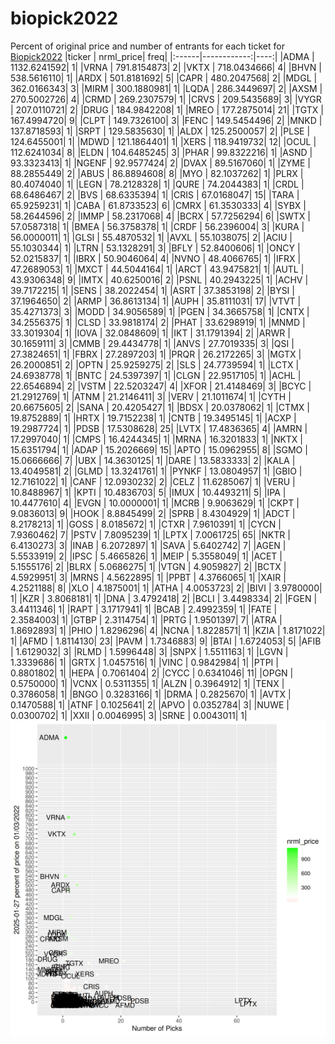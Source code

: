 # biopick2022
Percent of original price and number of entrants for each ticket for [Biopick2022](https://twitter.com/hashtag/Biopick2022)
|ticker |   nrml_price| freq|
|:------|------------:|----:|
|ADMA   | 1132.6241592|    1|
|VRNA   |  791.8154873|    2|
|VKTX   |  718.0434666|    4|
|BHVN   |  538.5616110|    1|
|ARDX   |  501.8181692|    5|
|CAPR   |  480.2047568|    2|
|MDGL   |  362.0166343|    3|
|MIRM   |  300.1880981|    1|
|LQDA   |  286.3449697|    2|
|AXSM   |  270.5002726|    4|
|CRMD   |  269.2307579|    1|
|CRVS   |  209.5435689|    3|
|VYGR   |  207.0110721|    2|
|DRUG   |  184.9842208|    1|
|MREO   |  177.2875014|   21|
|TGTX   |  167.4994720|    9|
|CLPT   |  149.7326100|    3|
|FENC   |  149.5454496|    2|
|MNKD   |  137.8718593|    1|
|SRPT   |  129.5835630|    1|
|ALDX   |  125.2500057|    2|
|PLSE   |  124.6455001|    1|
|MDWD   |  121.1864401|    1|
|XERS   |  118.9419732|   12|
|OCUL   |  112.6241034|    8|
|ELDN   |  104.6485245|    3|
|PHAR   |   99.8322216|    1|
|ASND   |   93.3323413|    1|
|NGENF  |   92.9577424|    2|
|DVAX   |   89.5167060|    1|
|ZYME   |   88.2855449|    2|
|ABUS   |   86.8894608|    8|
|MYO    |   82.1037262|    1|
|PLRX   |   80.4074040|    1|
|LEGN   |   78.2128328|    1|
|QURE   |   74.2044383|    1|
|CRDL   |   68.6486467|    2|
|BVS    |   68.6335394|    1|
|CRIS   |   67.0168047|   15|
|TARA   |   65.9259231|    1|
|CABA   |   61.8733523|    6|
|CMRX   |   61.3530333|    4|
|SYBX   |   58.2644596|    2|
|IMMP   |   58.2317068|    4|
|BCRX   |   57.7256294|    6|
|SWTX   |   57.0587318|    1|
|BMEA   |   56.3758378|    1|
|CRDF   |   56.2396004|    3|
|KURA   |   56.0000011|    1|
|GLSI   |   55.4870532|    1|
|AVXL   |   55.1038075|    2|
|ACIU   |   55.1030344|    1|
|LTRN   |   53.1328291|    3|
|BFLY   |   52.8400606|    1|
|ONCY   |   52.0215837|    1|
|IBRX   |   50.9046064|    4|
|NVNO   |   48.4066765|    1|
|IFRX   |   47.2689053|    1|
|MXCT   |   44.5044164|    1|
|ARCT   |   43.9475821|    1|
|AUTL   |   43.9306348|    9|
|IMTX   |   40.6250016|    2|
|PSNL   |   40.2943225|    1|
|ACHV   |   39.7172215|    1|
|SENS   |   38.2022454|    1|
|ASRT   |   37.3853198|    2|
|BYSI   |   37.1964650|    2|
|ARMP   |   36.8613134|    1|
|AUPH   |   35.8111031|   17|
|VTVT   |   35.4271373|    3|
|MODD   |   34.9056589|    1|
|PGEN   |   34.3665758|    1|
|CNTX   |   34.2556375|    1|
|CLSD   |   33.9818174|    2|
|PHAT   |   33.6298919|    1|
|MNMD   |   33.3019304|    1|
|IOVA   |   32.0848609|    1|
|IKT    |   31.1791394|    2|
|ARWR   |   30.1659111|    3|
|CMMB   |   29.4434778|    1|
|ANVS   |   27.7019335|    3|
|QSI    |   27.3824651|    1|
|FBRX   |   27.2897203|    1|
|PRQR   |   26.2172265|    3|
|MGTX   |   26.2000851|    2|
|OPTN   |   25.9259275|    2|
|SLS    |   24.7739594|    1|
|LCTX   |   24.6938778|    1|
|BNTC   |   24.5397397|    1|
|CLGN   |   22.9517105|    1|
|ACHL   |   22.6546894|    2|
|VSTM   |   22.5203247|    4|
|XFOR   |   21.4148469|    3|
|BCYC   |   21.2912769|    1|
|ATNM   |   21.2146411|    3|
|VERV   |   21.1011674|    1|
|CYTH   |   20.6675605|    2|
|SANA   |   20.4205427|    1|
|BDSX   |   20.0378062|    1|
|CTMX   |   19.8752889|    1|
|HRTX   |   19.7152238|    1|
|CNTB   |   19.3495145|    1|
|ACXP   |   19.2987724|    1|
|PDSB   |   17.5308628|   25|
|LVTX   |   17.4836365|    4|
|AMRN   |   17.2997040|    1|
|CMPS   |   16.4244345|    1|
|MRNA   |   16.3201833|    1|
|NKTX   |   15.6351794|    1|
|ADAP   |   15.2026669|   15|
|APTO   |   15.0962955|    8|
|SGMO   |   15.0666666|    7|
|UBX    |   14.3630125|    1|
|DARE   |   13.5833333|    2|
|KALA   |   13.4049581|    2|
|GLMD   |   13.3241761|    1|
|PYNKF  |   13.0804957|    1|
|GBIO   |   12.7161022|    1|
|CANF   |   12.0930232|    2|
|CELZ   |   11.6285067|    1|
|VERU   |   10.8488967|    1|
|KPTI   |   10.4836703|    5|
|IMUX   |   10.4493211|    5|
|IPA    |   10.4477610|    4|
|EVGN   |   10.0000001|    1|
|MCRB   |    9.9063629|    1|
|CKPT   |    9.0836013|    9|
|HOOK   |    8.8845499|    2|
|SPRB   |    8.4304929|    1|
|ADCT   |    8.2178213|    1|
|GOSS   |    8.0185672|    1|
|CTXR   |    7.9610391|    1|
|CYCN   |    7.9360462|    7|
|PSTV   |    7.8095239|    1|
|LPTX   |    7.0061725|   65|
|NKTR   |    6.4130273|    3|
|INAB   |    6.2072897|    1|
|SAVA   |    5.6402742|    7|
|AGEN   |    5.5533919|    2|
|IPSC   |    5.4665826|    1|
|MEIP   |    5.3558049|    1|
|ACET   |    5.1555176|    2|
|BLRX   |    5.0686275|    1|
|VTGN   |    4.9059827|    2|
|BCTX   |    4.5929951|    3|
|MRNS   |    4.5622895|    1|
|PPBT   |    4.3766065|    1|
|XAIR   |    4.2521188|    8|
|XLO    |    4.1875001|    1|
|ATHA   |    4.0053723|    2|
|BIVI   |    3.9780000|    1|
|KZR    |    3.8068181|    1|
|DNA    |    3.4792418|    2|
|BCLI   |    3.4498334|    2|
|FGEN   |    3.4411346|    1|
|RAPT   |    3.1717941|    1|
|BCAB   |    2.4992359|    1|
|FATE   |    2.3584003|    1|
|GTBP   |    2.3114754|    1|
|PRTG   |    1.9501397|    7|
|ATRA   |    1.8692893|    1|
|PHIO   |    1.8296296|    4|
|NCNA   |    1.8228571|    1|
|KZIA   |    1.8171022|    1|
|AFMD   |    1.8114130|   23|
|PAVM   |    1.7346883|    9|
|BTAI   |    1.6724053|    5|
|AFIB   |    1.6129032|    3|
|RLMD   |    1.5996448|    3|
|SNPX   |    1.5511163|    1|
|LGVN   |    1.3339686|    1|
|GRTX   |    1.0457516|    1|
|VINC   |    0.9842984|    1|
|PTPI   |    0.8801802|    1|
|HEPA   |    0.7061404|    2|
|CYCC   |    0.6341046|   11|
|OPGN   |    0.5750000|    1|
|VCNX   |    0.5311355|    1|
|ALZN   |    0.3964912|    1|
|TENX   |    0.3786058|    1|
|BNGO   |    0.3283166|    1|
|DRMA   |    0.2825670|    1|
|AVTX   |    0.1470588|    1|
|ATNF   |    0.1025641|    2|
|APVO   |    0.0352784|    3|
|NUWE   |    0.0300702|    1|
|XXII   |    0.0046995|    3|
|SRNE   |    0.0043011|    1|
![retvspicks](biopicks.png?raw=true)
